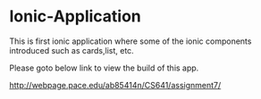 # Ionic-Application
This is first ionic application where some of the ionic components introduced such as cards,list, etc.

Please goto below link to view the build of this app.

http://webpage.pace.edu/ab85414n/CS641/assignment7/
